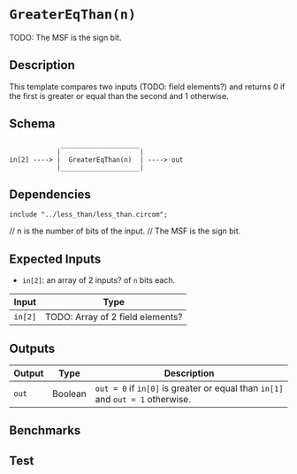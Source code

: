 # `GreaterEqThan(n)`

TODO: The MSF is the sign bit.

## Description

This template compares two inputs (TODO: field elements?) and returns 0 if the first is greater or equal than the second and 1 otherwise.

## Schema

```
             ____________________     
            |                    |
in[2] ----> |  GreaterEqThan(n)  | ----> out
            |____________________|     
```

## Dependencies

```
include "../less_than/less_than.circom";
```

// n is the number of bits of the input.
// The MSF is the sign bit.

## Expected Inputs

-  `in[2]`: an array of 2 inputs? of `n` bits each.

| Input           | Type           |
| -------------   | -------------  | 
| `in[2]`         | TODO: Array of 2 field elements? |


## Outputs

| Output        | Type           | Description     |
| ------------- | -------------  | ----------      | 
| `out`         | Boolean | `out = 0` if `in[0]` is greater or equal than `in[1]` and `out = 1` otherwise.|

## Benchmarks 

## Test